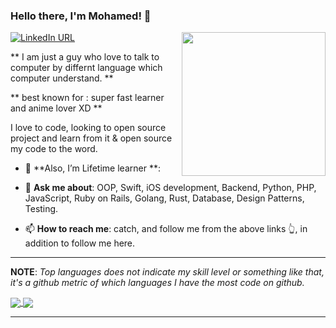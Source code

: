 ### Hello there, I'm Mohamed! 👋
<img align='right' src="https://media.giphy.com/media/rNtchZTL8RAtO/giphy.gif" width="230">


[![LinkedIn URL](https://img.shields.io/static/v1?color=red&label=linkedin&logo=linkedin&logoColor=white&style=for-the-badge&message=Connect)](https://www.linkedin.com/in/mohamed-a-salah/)


** I am just a guy who love to talk to computer by differnt language which computer understand. **  

** best known for : super fast learner and anime lover XD **


I love to code, looking to open source project and learn from it & open source my code to the word.



- 🔭 **Also, I’m Lifetime learner **:

- 💬 **Ask me about**: OOP, Swift, iOS development, Backend, Python, PHP, JavaScript, Ruby on Rails, Golang, Rust, Database, Design Patterns, Testing.

- 📫 **How to reach me**: catch, and follow me from the above links 👆, in addition to follow me here.


<hr/>

**NOTE**: *Top languages does not indicate my skill level or something like that, it's a github metric of which languages I have the most code on github.*

<a href="https://github.com/mohamedspicer">
  <img align="center" src="https://github-readme-stats.vercel.app/api?username=mohamedspicer&count_private=true&show_icons=true&theme=radical&hide_border=false" />
</a> 
<a href="https://github.com/mohamedspicer">
  <img align="center" src="https://github-readme-stats.vercel.app/api/top-langs/?username=mohamedspicer&layout=compact&theme=radical&hide_border=false" />
</a>
<hr/>

